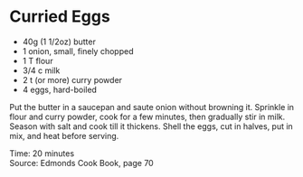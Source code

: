 # Curried Eggs

* 40g (1 1/2oz) butter
* 1 onion, small, finely chopped
* 1 T flour
* 3/4 c milk
* 2 t  (or more) curry powder
* 4 eggs, hard-boiled

Put the butter in a saucepan and saute onion without browning it.  Sprinkle in flour and curry powder, cook for a few minutes, then gradually stir in milk.  Season with salt and cook till it thickens.  Shell the eggs, cut in halves, put in mix, and heat before serving.

Time: 20 minutes  
Source: Edmonds Cook Book, page 70

